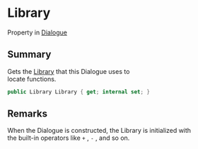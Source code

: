 # Library

Property in [Dialogue](yarn.dialogue.md)

## Summary

Gets the [Library](yarn.library.md) that this Dialogue uses to\
locate functions.

```csharp
public Library Library { get; internal set; }
```

## Remarks

When the Dialogue is constructed, the Library is initialized with\
the built-in operators like `+` , `-` , and so on.
